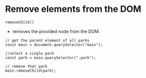 # Remove elements from the DOM

`removeChild()`
* removes the provided node from the DOM.

```
// get the parent element of all parks
const main = document.querySelector("main");

//select a single park
const park = main.querySelector(".park");

// remove that park
main.removeChild(park);
```